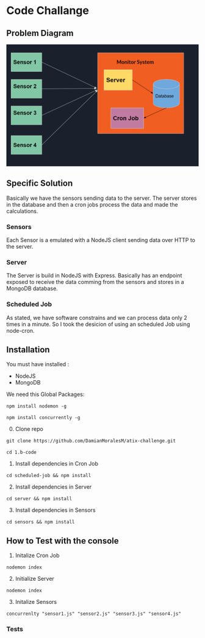 
# Code Challange

## Problem Diagram
![Monitor System](diagrams/monitor-system.png)



## Specific Solution 
Basically we have the sensors sending data to the server. The server stores in the database and then a cron jobs process the data and made the calculations.

### Sensors

Each Sensor is a emulated with a NodeJS client sending data over HTTP to the server.

### Server

The Server is build in NodeJS with Express. Basically has an endpoint exposed to receive the data comming from the sensors and stores in a MongoDB database. 

### Scheduled Job

As stated, we have software constrains and we can process data only 2 times in a minute. So I took the desicion of using an scheduled Job using node-cron.

## Installation

 You must have installed :
 * NodeJS
 * MongoDB
 
 We need this Global Packages:

```
npm install nodemon -g
```

```
npm install concurrently -g
```

0. Clone repo 
```
git clone https://github.com/DamianMoralesM/atix-challenge.git
```
```
cd 1.b-code
```


1. Install dependencies in Cron Job
```
cd scheduled-job && npm install
```

2. Install dependencies in Server

```
cd server && npm install
```

3. Install dependencies in Sensors
```
cd sensors && npm install
```

## How to Test with the console


1. Initalize Cron Job
```
nodemon index
```

2. Initialize Server
```
nodemon index
```
3. Initalize Sensors

```
concurrenlty "sensor1.js" "sensor2.js" "sensor3.js" "sensor4.js"
```

### Tests

